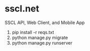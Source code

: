 # sscl.net
SSCL API, Web Client, and Mobile App

1. pip install -r reqs.txt
2. python manage.py migrate
3. python manage.py runserver
